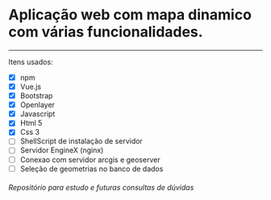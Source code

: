 # Aplicação web com mapa dinamico com várias funcionalidades.
***
Itens usados: 
- [x] npm
- [x] Vue.js
- [x] Bootstrap
- [x] Openlayer
- [x] Javascript
- [x]  Html 5
- [x]  Css 3
- [ ]  ShellScript de instalação de servidor
- [ ]  Servidor EngineX (nginx)
- [ ]  Conexao com servidor arcgis e geoserver
- [ ]  Seleção de geometrias no banco de dados

###### Repositório para estudo e futuras consultas de dúvidas
